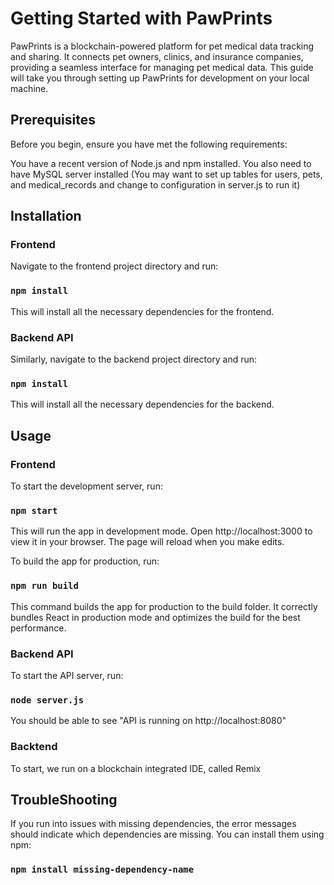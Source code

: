 # Getting Started with PawPrints

PawPrints is a blockchain-powered platform for pet medical data tracking and sharing. It connects pet owners, clinics, and insurance companies, providing a seamless interface for managing pet medical data. This guide will take you through setting up PawPrints for development on your local machine.

## Prerequisites

Before you begin, ensure you have met the following requirements:

You have a recent version of Node.js and npm installed.
You also need to have MySQL server installed (You may want to set up tables for users, pets, and medical_records and change to configuration in server.js  to run it)

## Installation

### Frontend

Navigate to the frontend project directory and run:

### `npm install`

This will install all the necessary dependencies for the frontend.

### Backend API

Similarly, navigate to the backend project directory and run:

### `npm install`

This will install all the necessary dependencies for the backend.

## Usage

### Frontend

To start the development server, run:

### `npm start`

This will run the app in development mode. Open http://localhost:3000 to view it in your browser. The page will reload when you make edits.

To build the app for production, run:

### `npm run build`

This command builds the app for production to the build folder. It correctly bundles React in production mode and optimizes the build for the best performance.

### Backend API

To start the API server, run:
### `node server.js`

You should be able to see "API is running on http://localhost:8080"

### Backtend

To start, we run on a blockchain integrated IDE, called Remix

## TroubleShooting

If you run into issues with missing dependencies, the error messages should indicate which dependencies are missing. You can install them using npm:

### `npm install missing-dependency-name`
